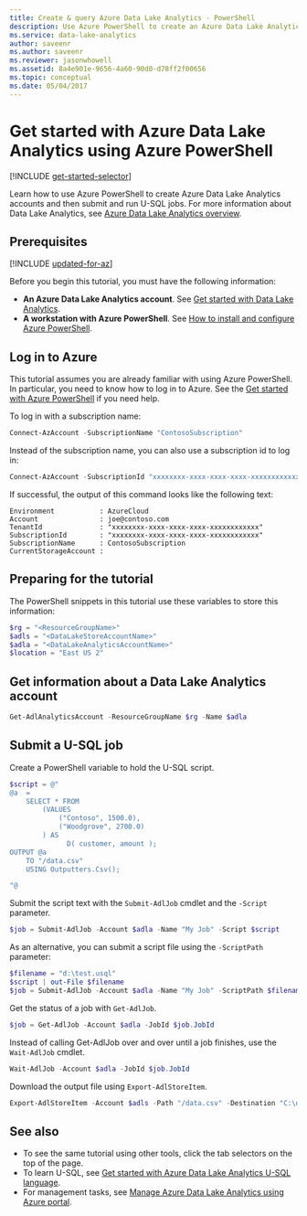 ```yaml
---
title: Create & query Azure Data Lake Analytics - PowerShell
description: Use Azure PowerShell to create an Azure Data Lake Analytics account and submit a U-SQL job.
ms.service: data-lake-analytics
author: saveenr
ms.author: saveenr
ms.reviewer: jasonwhowell
ms.assetid: 8a4e901e-9656-4a60-90d0-d78ff2f00656
ms.topic: conceptual
ms.date: 05/04/2017
---
```

# Get started with Azure Data Lake Analytics using Azure PowerShell

[!INCLUDE [get-started-selector](../../includes/data-lake-analytics-selector-get-started.md)]

Learn how to use Azure PowerShell to create Azure Data Lake Analytics accounts and then submit and run U-SQL jobs. For more information about Data Lake Analytics, see [Azure Data Lake Analytics overview](data-lake-analytics-overview.md).

## Prerequisites

[!INCLUDE [updated-for-az](../../includes/updated-for-az.md)]

Before you begin this tutorial, you must have the following information:

* **An Azure Data Lake Analytics account**. See [Get started with Data Lake Analytics](https://docs.microsoft.com/azure/data-lake-analytics/data-lake-analytics-get-started-portal).
* **A workstation with Azure PowerShell**. See [How to install and configure Azure PowerShell](/powershell/azure/overview).

## Log in to Azure

This tutorial assumes you are already familiar with using Azure PowerShell. In particular, you need to know how to log in to Azure. See the [Get started with Azure PowerShell](https://docs.microsoft.com/powershell/azure/get-started-azureps) if you need help.

To log in with a subscription name:

```powershell
Connect-AzAccount -SubscriptionName "ContosoSubscription"
```

Instead of the subscription name, you can also use a subscription id to log in:

```powershell
Connect-AzAccount -SubscriptionId "xxxxxxxx-xxxx-xxxx-xxxx-xxxxxxxxxxxx"
```

If  successful, the output of this command looks like the following text:

```text
Environment           : AzureCloud
Account               : joe@contoso.com
TenantId              : "xxxxxxxx-xxxx-xxxx-xxxx-xxxxxxxxxxxx"
SubscriptionId        : "xxxxxxxx-xxxx-xxxx-xxxx-xxxxxxxxxxxx"
SubscriptionName      : ContosoSubscription
CurrentStorageAccount :
```

## Preparing for the tutorial

The PowerShell snippets in this tutorial use these variables to store this information:

```powershell
$rg = "<ResourceGroupName>"
$adls = "<DataLakeStoreAccountName>"
$adla = "<DataLakeAnalyticsAccountName>"
$location = "East US 2"
```

## Get information about a Data Lake Analytics account

```powershell
Get-AdlAnalyticsAccount -ResourceGroupName $rg -Name $adla  
```

## Submit a U-SQL job

Create a PowerShell variable to hold the U-SQL script.

```powershell
$script = @"
@a  = 
    SELECT * FROM 
        (VALUES
            ("Contoso", 1500.0),
            ("Woodgrove", 2700.0)
        ) AS 
              D( customer, amount );
OUTPUT @a
    TO "/data.csv"
    USING Outputters.Csv();

"@
```

Submit the script text with the `Submit-AdlJob` cmdlet and the `-Script` parameter.

```powershell
$job = Submit-AdlJob -Account $adla -Name "My Job" -Script $script
```

As an alternative, you can submit a script file using the `-ScriptPath` parameter:

```powershell
$filename = "d:\test.usql"
$script | out-File $filename
$job = Submit-AdlJob -Account $adla -Name "My Job" -ScriptPath $filename
```

Get the status of a job with `Get-AdlJob`. 

```powershell
$job = Get-AdlJob -Account $adla -JobId $job.JobId
```

Instead of calling Get-AdlJob over and over until a job finishes, use the `Wait-AdlJob` cmdlet.

```powershell
Wait-AdlJob -Account $adla -JobId $job.JobId
```

Download the output file using `Export-AdlStoreItem`.

```powershell
Export-AdlStoreItem -Account $adls -Path "/data.csv" -Destination "C:\data.csv"
```

## See also

* To see the same tutorial using other tools, click the tab selectors on the top of the page.
* To learn U-SQL, see [Get started with Azure Data Lake Analytics U-SQL language](data-lake-analytics-u-sql-get-started.md).
* For management tasks, see [Manage Azure Data Lake Analytics using Azure portal](data-lake-analytics-manage-use-portal.md).
